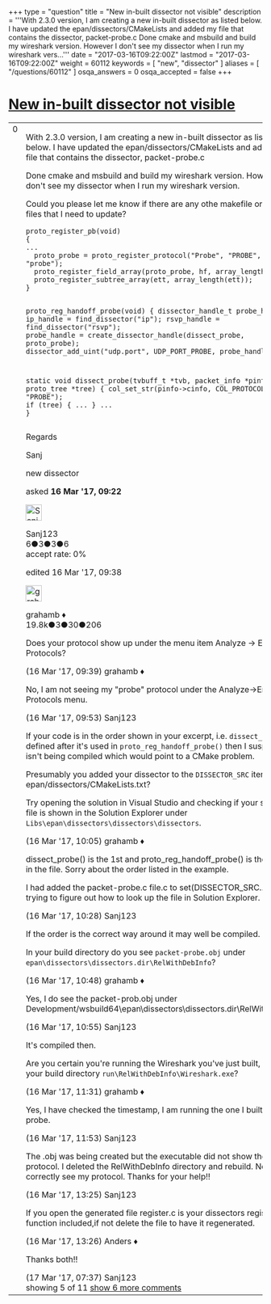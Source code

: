 +++
type = "question"
title = "New in-built dissector not visible"
description = '''With 2.3.0 version, I am creating a new in-built dissector as listed below. I have updated the epan/dissectors/CMakeLists and added my file that contains the dissector, packet-probe.c Done cmake and msbuild and build my wireshark version. However I don&#x27;t see my dissector when I run my wireshark vers...'''
date = "2017-03-16T09:22:00Z"
lastmod = "2017-03-16T09:22:00Z"
weight = 60112
keywords = [ "new", "dissector" ]
aliases = [ "/questions/60112" ]
osqa_answers = 0
osqa_accepted = false
+++

<div class="headNormal">

# [New in-built dissector not visible](/questions/60112/new-in-built-dissector-not-visible)

</div>

<div id="main-body">

<div id="askform">

<table id="question-table" style="width:100%;"><colgroup><col style="width: 50%" /><col style="width: 50%" /></colgroup><tbody><tr class="odd"><td style="width: 30px; vertical-align: top"><div class="vote-buttons"><div id="post-60112-score" class="post-score" title="current number of votes">0</div><div id="favorite-count" class="favorite-count"></div></div></td><td><div id="item-right"><div class="question-body"><p>With 2.3.0 version, I am creating a new in-built dissector as listed below. I have updated the epan/dissectors/CMakeLists and added my file that contains the dissector, packet-probe.c</p><p>Done cmake and msbuild and build my wireshark version. However I don't see my dissector when I run my wireshark version.</p><p>Could you please let me know if there are any othe makefile or registry files that I need to update?</p><pre><code>proto_register_pb(void)
{
...
  proto_probe = proto_register_protocol(&quot;Probe&quot;, &quot;PROBE&quot;, &quot;probe&quot;);
  proto_register_field_array(proto_probe, hf, array_length(hf));
  proto_register_subtree_array(ett, array_length(ett));
}

proto_reg_handoff_probe(void)
{
  dissector_handle_t probe_handle;
  ip_handle = find_dissector(&quot;ip&quot;);
  rsvp_handle = find_dissector(&quot;rsvp&quot;);
  probe_handle = create_dissector_handle(dissect_probe, proto_probe); 
  dissector_add_uint(&quot;udp.port&quot;, UDP_PORT_PROBE, probe_handle);
}

static void
dissect_probe(tvbuff_t *tvb, packet_info *pinfo, proto_tree *tree)
{
    col_set_str(pinfo-&gt;cinfo, COL_PROTOCOL, &quot;PROBE&quot;);
    if (tree) {
    ...
    }
...
}</code></pre><p>Regards</p><p>Sanj</p></div><div id="question-tags" class="tags-container tags">new dissector</div><div id="question-controls" class="post-controls"></div><div class="post-update-info-container"><div class="post-update-info post-update-info-user"><p>asked <strong>16 Mar '17, 09:22</strong></p><img src="https://secure.gravatar.com/avatar/f9240775213c2976f22cafb258a453dd?s=32&amp;d=identicon&amp;r=g" class="gravatar" width="32" height="32" alt="Sanj123&#39;s gravatar image" /><p>Sanj123<br />
<span class="score" title="6 reputation points">6</span><span title="3 badges"><span class="badge1">●</span><span class="badgecount">3</span></span><span title="3 badges"><span class="silver">●</span><span class="badgecount">3</span></span><span title="6 badges"><span class="bronze">●</span><span class="badgecount">6</span></span><br />
<span class="accept_rate" title="Rate of the user&#39;s accepted answers">accept rate:</span> <span title="Sanj123 has no accepted answers">0%</span></p></div><div class="post-update-info post-update-info-edited"><p>edited 16 Mar '17, 09:38</p><img src="https://secure.gravatar.com/avatar/d2a7e24ca66604c749c7c88c1da8ff78?s=32&amp;d=identicon&amp;r=g" class="gravatar" width="32" height="32" alt="grahamb&#39;s gravatar image" /><p>grahamb ♦<br />
<span class="score" title="19834 reputation points"><span>19.8k</span></span><span title="3 badges"><span class="badge1">●</span><span class="badgecount">3</span></span><span title="30 badges"><span class="silver">●</span><span class="badgecount">30</span></span><span title="206 badges"><span class="bronze">●</span><span class="badgecount">206</span></span></p></div></div><div id="comments-container-60112" class="comments-container"><span id="60113"></span><div id="comment-60113" class="comment"><div id="post-60113-score" class="comment-score"></div><div class="comment-text"><p>Does your protocol show up under the menu item Analyze -&gt; Enabled Protocols?</p></div><div id="comment-60113-info" class="comment-info"><span class="comment-age">(16 Mar '17, 09:39)</span> grahamb ♦</div></div><span id="60115"></span><div id="comment-60115" class="comment"><div id="post-60115-score" class="comment-score"></div><div class="comment-text"><p>No, I am not seeing my "probe" protocol under the Analyze-&gt;Enable Protocols menu.</p></div><div id="comment-60115-info" class="comment-info"><span class="comment-age">(16 Mar '17, 09:53)</span> Sanj123</div></div><span id="60116"></span><div id="comment-60116" class="comment"><div id="post-60116-score" class="comment-score"></div><div class="comment-text"><p>If your code is in the order shown in your excerpt, i.e. <code>dissect_probe()</code> defined after it's used in <code>proto_reg_handoff_probe()</code> then I suspect it isn't being compiled which would point to a CMake problem.</p><p>Presumably you added your dissector to the <code>DISSECTOR_SRC</code> item in epan/dissectors/CMakeLists.txt?</p><p>Try opening the solution in Visual Studio and checking if your source file is shown in the Solution Explorer under <code>Libs\epan\dissectors\dissectors\dissectors</code>.</p></div><div id="comment-60116-info" class="comment-info"><span class="comment-age">(16 Mar '17, 10:05)</span> grahamb ♦</div></div><span id="60117"></span><div id="comment-60117" class="comment"><div id="post-60117-score" class="comment-score"></div><div class="comment-text"><p>dissect_probe() is the 1st and proto_reg_handoff_probe() is the last call in the file. Sorry about the order listed in the example.</p><p>I had added the packet-probe.c file.c to set(DISSECTOR_SRC...) I am trying to figure out how to look up the file in Solution Explorer.</p></div><div id="comment-60117-info" class="comment-info"><span class="comment-age">(16 Mar '17, 10:28)</span> Sanj123</div></div><span id="60118"></span><div id="comment-60118" class="comment"><div id="post-60118-score" class="comment-score"></div><div class="comment-text"><p>If the order is the correct way around it may well be compiled.</p><p>In your build directory do you see <code>packet-probe.obj</code> under <code>epan\dissectors\dissectors.dir\RelWithDebInfo</code>?</p></div><div id="comment-60118-info" class="comment-info"><span class="comment-age">(16 Mar '17, 10:48)</span> grahamb ♦</div></div><span id="60119"></span><div id="comment-60119" class="comment not_top_scorer"><div id="post-60119-score" class="comment-score"></div><div class="comment-text"><p>Yes, I do see the packet-prob.obj under Development/wsbuild64\epan\dissectors\dissectors.dir\RelWithDebInfo</p></div><div id="comment-60119-info" class="comment-info"><span class="comment-age">(16 Mar '17, 10:55)</span> Sanj123</div></div><span id="60120"></span><div id="comment-60120" class="comment not_top_scorer"><div id="post-60120-score" class="comment-score"></div><div class="comment-text"><p>It's compiled then.</p><p>Are you certain you're running the Wireshark you've just built, i.e. from your build directory <code>run\RelWithDebInfo\Wireshark.exe</code>?</p></div><div id="comment-60120-info" class="comment-info"><span class="comment-age">(16 Mar '17, 11:31)</span> grahamb ♦</div></div><span id="60121"></span><div id="comment-60121" class="comment not_top_scorer"><div id="post-60121-score" class="comment-score"></div><div class="comment-text"><p>Yes, I have checked the timestamp, I am running the one I built with the probe.</p></div><div id="comment-60121-info" class="comment-info"><span class="comment-age">(16 Mar '17, 11:53)</span> Sanj123</div></div><span id="60126"></span><div id="comment-60126" class="comment not_top_scorer"><div id="post-60126-score" class="comment-score"></div><div class="comment-text"><p>The .obj was being created but the executable did not show the new protocol. I deleted the RelWithDebInfo directory and rebuild. Now I can correctly see my protocol. Thanks for your help!!</p></div><div id="comment-60126-info" class="comment-info"><span class="comment-age">(16 Mar '17, 13:25)</span> Sanj123</div></div><span id="60127"></span><div id="comment-60127" class="comment not_top_scorer"><div id="post-60127-score" class="comment-score"></div><div class="comment-text"><p>If you open the generated file register.c is your dissectors register function included,if not delete the file to have it regenerated.</p></div><div id="comment-60127-info" class="comment-info"><span class="comment-age">(16 Mar '17, 13:26)</span> Anders ♦</div></div><span id="60152"></span><div id="comment-60152" class="comment not_top_scorer"><div id="post-60152-score" class="comment-score"></div><div class="comment-text"><p>Thanks both!!</p></div><div id="comment-60152-info" class="comment-info"><span class="comment-age">(17 Mar '17, 07:37)</span> Sanj123</div></div></div><div id="comment-tools-60112" class="comment-tools"><span class="comments-showing"> showing 5 of 11 </span> <a href="#" class="show-all-comments-link">show 6 more comments</a></div><div class="clear"></div><div id="comment-60112-form-container" class="comment-form-container"></div><div class="clear"></div></div></td></tr></tbody></table>

</div>

</div>

